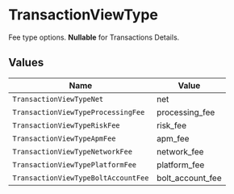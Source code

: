# TransactionViewType

Fee type options. **Nullable** for Transactions Details.



## Values

| Name                                | Value                               |
| ----------------------------------- | ----------------------------------- |
| `TransactionViewTypeNet`            | net                                 |
| `TransactionViewTypeProcessingFee`  | processing_fee                      |
| `TransactionViewTypeRiskFee`        | risk_fee                            |
| `TransactionViewTypeApmFee`         | apm_fee                             |
| `TransactionViewTypeNetworkFee`     | network_fee                         |
| `TransactionViewTypePlatformFee`    | platform_fee                        |
| `TransactionViewTypeBoltAccountFee` | bolt_account_fee                    |